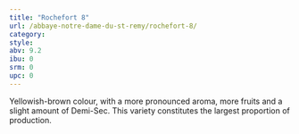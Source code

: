 ```yaml
---
title: "Rochefort 8"
url: /abbaye-notre-dame-du-st-remy/rochefort-8/
category: 
style: 
abv: 9.2
ibu: 0
srm: 0
upc: 0
---
```

Yellowish-brown colour, with a more pronounced aroma, more fruits and a slight amount of Demi-Sec. This variety constitutes the largest proportion of production.
